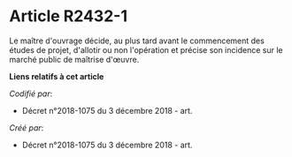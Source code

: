 # Article R2432-1

Le maître d'ouvrage décide, au plus tard avant le commencement des études de projet, d'allotir ou non l'opération et précise
son incidence sur le marché public de maîtrise d'œuvre.

**Liens relatifs à cet article**

_Codifié par_:

  - Décret n°2018-1075 du 3 décembre 2018 - art.

_Créé par_:

  - Décret n°2018-1075 du 3 décembre 2018 - art.
